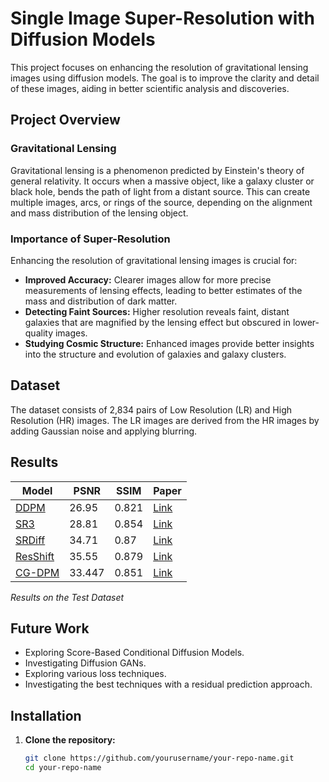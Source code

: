# Single Image Super-Resolution with Diffusion Models

This project focuses on enhancing the resolution of gravitational lensing images using diffusion models. The goal is to improve the clarity and detail of these images, aiding in better scientific analysis and discoveries.

## Project Overview

### Gravitational Lensing

Gravitational lensing is a phenomenon predicted by Einstein's theory of general relativity. It occurs when a massive object, like a galaxy cluster or black hole, bends the path of light from a distant source. This can create multiple images, arcs, or rings of the source, depending on the alignment and mass distribution of the lensing object.

### Importance of Super-Resolution

Enhancing the resolution of gravitational lensing images is crucial for:

- **Improved Accuracy:** Clearer images allow for more precise measurements of lensing effects, leading to better estimates of the mass and distribution of dark matter.
- **Detecting Faint Sources:** Higher resolution reveals faint, distant galaxies that are magnified by the lensing effect but obscured in lower-quality images.
- **Studying Cosmic Structure:** Enhanced images provide better insights into the structure and evolution of galaxies and galaxy clusters.

## Dataset

The dataset consists of 2,834 pairs of Low Resolution (LR) and High Resolution (HR) images. The LR images are derived from the HR images by adding Gaussian noise and applying blurring.

## Results

| Model   | PSNR  | SSIM  | Paper |
|---------|-------|-------|-------|
| [DDPM](https://arxiv.org/abs/2006.11239)    | 26.95 | 0.821 | [Link](https://arxiv.org/abs/2006.11239) |
| [SR3](https://arxiv.org/abs/2104.07636)     | 28.81 | 0.854 | [Link](https://arxiv.org/abs/2104.07636) |
| [SRDiff](https://arxiv.org/abs/2104.14951)  | 34.71 | 0.87  | [Link](https://arxiv.org/abs/2104.14951) |
| [ResShift](https://arxiv.org/abs/2201.11745)| 35.55 | 0.879 | [Link](https://arxiv.org/abs/2201.11745) |
| [CG-DPM](https://arxiv.org/abs/2106.07579)  | 33.447| 0.851 | [Link](https://arxiv.org/abs/2106.07579) |

*Results on the Test Dataset*

## Future Work

- Exploring Score-Based Conditional Diffusion Models.
- Investigating Diffusion GANs.
- Exploring various loss techniques.
- Investigating the best techniques with a residual prediction approach.

## Installation

1. **Clone the repository:**

   ```sh
   git clone https://github.com/yourusername/your-repo-name.git
   cd your-repo-name
